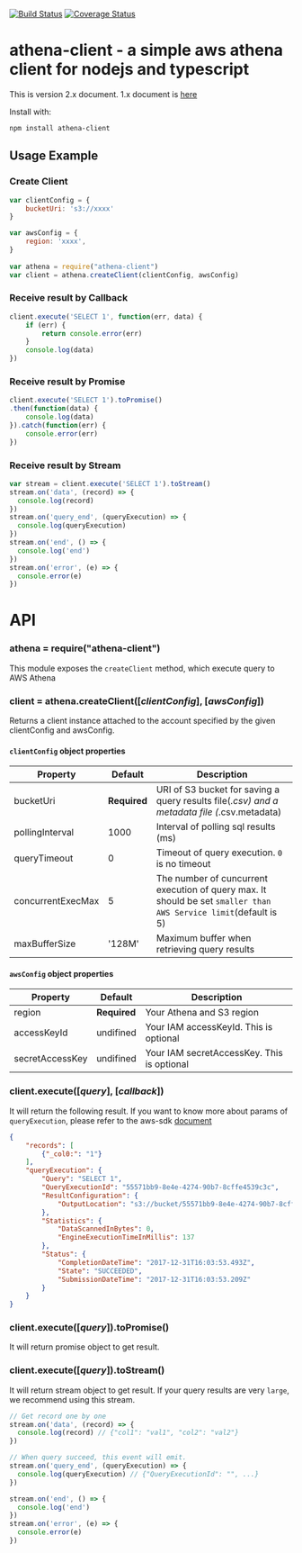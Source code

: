 [![Build Status](https://travis-ci.org/KoteiIto/node-athena.svg?branch=master)](https://travis-ci.org/KoteiIto/node-athena)
[![Coverage Status](https://coveralls.io/repos/github/KoteiIto/node-athena/badge.svg?branch=master)](https://coveralls.io/github/KoteiIto/node-athena?branch=master)

athena-client - a  simple aws athena client for nodejs and typescript
===========================
This is version 2.x document. 1.x document is [here](https://github.com/KoteiIto/node-athena/tree/1.x)

Install with:

    npm install athena-client

## Usage Example

### Create Client
```js
var clientConfig = {
    bucketUri: 's3://xxxx'
}

var awsConfig = {
    region: 'xxxx', 
}
 
var athena = require("athena-client")
var client = athena.createClient(clientConfig, awsConfig)
```

### Receive result by Callback
```js
client.execute('SELECT 1', function(err, data) {
    if (err) {
        return console.error(err)
    }
    console.log(data)
})
```

### Receive result by Promise
```js 
client.execute('SELECT 1').toPromise()
.then(function(data) {
    console.log(data)
}).catch(function(err) {
    console.error(err)
})
```

### Receive result by Stream
```js
var stream = client.execute('SELECT 1').toStream()
stream.on('data', (record) => {
  console.log(record)
})
stream.on('query_end', (queryExecution) => {
  console.log(queryExecution)
})
stream.on('end', () => {
  console.log('end')
})
stream.on('error', (e) => {
  console.error(e)
})
```

# API
### athena = require("athena-client")
This module exposes the `createClient` method, which execute query to AWS Athena

### client = athena.createClient([_clientConfig_], [_awsConfig_])
Returns a client instance attached to the account specified by the given clientConfig and awsConfig.

#### `clientConfig` object properties
| Property  | Default   | Description |
|-----------|-----------|-------------|
| bucketUri      | __Required__ | URI of S3 bucket for saving a query results file(*.csv) and a metadata file (*.csv.metadata) |
| pollingInterval      | 1000  |  Interval of polling sql results (ms) |
| queryTimeout      | 0      | Timeout of query execution.  `0` is no timeout |
| concurrentExecMax      | 5      | The number of cuncurrent execution of query max. It should be set `smaller than AWS Service limit`(default is 5) |
| maxBufferSize     | '128M' | Maximum buffer when retrieving query results |

#### `awsConfig` object properties
| Property  | Default   | Description |
|-----------|-----------|-------------|
| region        | __Required__ | Your Athena and S3 region |
| accessKeyId      | undifined  | Your IAM accessKeyId. This is optional |
| secretAccessKey      | undifined | Your IAM secretAccessKey. This is optional |

### client.execute([_query_], [_callback_])
It will return the following result.
If you want to know more about params of `queryExecution`, please refer to the aws-sdk [document](https://docs.aws.amazon.com/AWSJavaScriptSDK/latest/AWS/Athena.html#getQueryExecution-property)  

```json
{
    "records": [
        {"_col0:": "1"}
    ],
    "queryExecution": {
        "Query": "SELECT 1", 
        "QueryExecutionId": "55571bb9-8e4e-4274-90b7-8cffe4539c3c", 
        "ResultConfiguration": {
            "OutputLocation": "s3://bucket/55571bb9-8e4e-4274-90b7-8cffe4539c3c"
        }, 
        "Statistics": {
            "DataScannedInBytes": 0, 
            "EngineExecutionTimeInMillis": 137
        }, 
        "Status": {
            "CompletionDateTime": "2017-12-31T16:03:53.493Z", 
            "State": "SUCCEEDED", 
            "SubmissionDateTime": "2017-12-31T16:03:53.209Z"
        }
    }
}
```

### client.execute([_query_]).toPromise()
It will return promise object to get result.

### client.execute([_query_]).toStream()
It will return stream object to get result. If your query results are very `large`, we recommend using this stream. 

```js
// Get record one by one
stream.on('data', (record) => {
  console.log(record) // {"col1": "val1", "col2": "val2"}
})

// When query succeed, this event will emit.
stream.on('query_end', (queryExecution) => {
  console.log(queryExecution) // {"QueryExecutionId": "", ...}
})

stream.on('end', () => {
  console.log('end')
})
stream.on('error', (e) => {
  console.error(e)
})
```